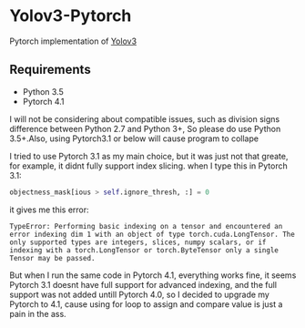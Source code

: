 # Yolov3-Pytorch
Pytorch implementation of [Yolov3](https://arxiv.org/abs/1804.02767v1)

## Requirements
- Python 3.5 
- Pytorch 4.1

I will not be considering about compatible issues, such as division signs difference between 
Python 2.7 and Python 3+, So please do use Python 3.5+.Also, using Pytorch3.1 or below will cause 
program to collape

I tried to use Pytorch 3.1 as my main choice, but it was just not that greate, for example, it
didnt fully support index slicing.
when I type this in Pytorch 3.1:
```Python
objectness_mask[ious > self.ignore_thresh, :] = 0
```
it gives me this error:
```
TypeError: Performing basic indexing on a tensor and encountered an error indexing dim 1 with an object of type torch.cuda.LongTensor. The only supported types are integers, slices, numpy scalars, or if indexing with a torch.LongTensor or torch.ByteTensor only a single Tensor may be passed.
```
But when I run the same code in Pytorch 4.1, everything works fine, it seems Pytorch 3.1 doesnt have full support for advanced
indexing, and the full support was not added untill Pytorch 4.0, so I decided to upgrade my Pytorch to 4.1, cause using for
loop to assign and compare value is just a pain in the ass.

